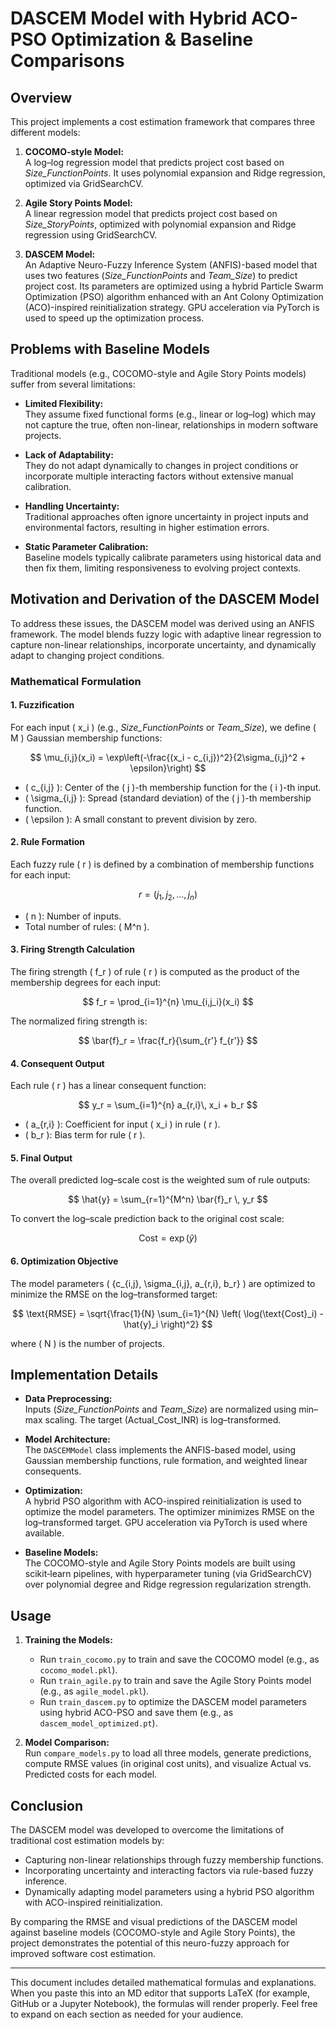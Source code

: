 # DASCEM Model with Hybrid ACO-PSO Optimization & Baseline Comparisons

## Overview

This project implements a cost estimation framework that compares three different models:

1. **COCOMO-style Model:**  
   A log–log regression model that predicts project cost based on *Size_FunctionPoints*. It uses polynomial expansion and Ridge regression, optimized via GridSearchCV.

2. **Agile Story Points Model:**  
   A linear regression model that predicts project cost based on *Size_StoryPoints*, optimized with polynomial expansion and Ridge regression using GridSearchCV.

3. **DASCEM Model:**  
   An Adaptive Neuro-Fuzzy Inference System (ANFIS)-based model that uses two features (*Size_FunctionPoints* and *Team_Size*) to predict project cost. Its parameters are optimized using a hybrid Particle Swarm Optimization (PSO) algorithm enhanced with an Ant Colony Optimization (ACO)-inspired reinitialization strategy. GPU acceleration via PyTorch is used to speed up the optimization process.

## Problems with Baseline Models

Traditional models (e.g., COCOMO-style and Agile Story Points models) suffer from several limitations:

- **Limited Flexibility:**  
  They assume fixed functional forms (e.g., linear or log–log) which may not capture the true, often non-linear, relationships in modern software projects.

- **Lack of Adaptability:**  
  They do not adapt dynamically to changes in project conditions or incorporate multiple interacting factors without extensive manual calibration.

- **Handling Uncertainty:**  
  Traditional approaches often ignore uncertainty in project inputs and environmental factors, resulting in higher estimation errors.

- **Static Parameter Calibration:**  
  Baseline models typically calibrate parameters using historical data and then fix them, limiting responsiveness to evolving project contexts.

## Motivation and Derivation of the DASCEM Model

To address these issues, the DASCEM model was derived using an ANFIS framework. The model blends fuzzy logic with adaptive linear regression to capture non-linear relationships, incorporate uncertainty, and dynamically adapt to changing project conditions.

### Mathematical Formulation

#### 1. Fuzzification

For each input \( x_i \) (e.g., *Size_FunctionPoints* or *Team_Size*), we define \( M \) Gaussian membership functions:

$$
\mu_{i,j}(x_i) = \exp\left(-\frac{(x_i - c_{i,j})^2}{2\sigma_{i,j}^2 + \epsilon}\right)
$$

- \( c_{i,j} \): Center of the \( j \)-th membership function for the \( i \)-th input.
- \( \sigma_{i,j} \): Spread (standard deviation) of the \( j \)-th membership function.
- \( \epsilon \): A small constant to prevent division by zero.

#### 2. Rule Formation

Each fuzzy rule \( r \) is defined by a combination of membership functions for each input:

$$
r = (j_1, j_2, \dots, j_n)
$$

- \( n \): Number of inputs.
- Total number of rules: \( M^n \).

#### 3. Firing Strength Calculation

The firing strength \( f_r \) of rule \( r \) is computed as the product of the membership degrees for each input:

$$
f_r = \prod_{i=1}^{n} \mu_{i,j_i}(x_i)
$$

The normalized firing strength is:

$$
\bar{f}_r = \frac{f_r}{\sum_{r'} f_{r'}}
$$

#### 4. Consequent Output

Each rule \( r \) has a linear consequent function:

$$
y_r = \sum_{i=1}^{n} a_{r,i}\, x_i + b_r
$$

- \( a_{r,i} \): Coefficient for input \( x_i \) in rule \( r \).
- \( b_r \): Bias term for rule \( r \).

#### 5. Final Output

The overall predicted log–scale cost is the weighted sum of rule outputs:

$$
\hat{y} = \sum_{r=1}^{M^n} \bar{f}_r \, y_r
$$

To convert the log–scale prediction back to the original cost scale:

$$
\text{Cost} = \exp(\hat{y})
$$

#### 6. Optimization Objective

The model parameters \( \{c_{i,j}, \sigma_{i,j}, a_{r,i}, b_r\} \) are optimized to minimize the RMSE on the log–transformed target:

$$
\text{RMSE} = \sqrt{\frac{1}{N} \sum_{i=1}^{N} \left( \log(\text{Cost}_i) - \hat{y}_i \right)^2}
$$

where \( N \) is the number of projects.

## Implementation Details

- **Data Preprocessing:**  
  Inputs (*Size_FunctionPoints* and *Team_Size*) are normalized using min–max scaling. The target (Actual_Cost_INR) is log–transformed.

- **Model Architecture:**  
  The `DASCEMModel` class implements the ANFIS-based model, using Gaussian membership functions, rule formation, and weighted linear consequents.

- **Optimization:**  
  A hybrid PSO algorithm with ACO-inspired reinitialization is used to optimize the model parameters. The optimizer minimizes RMSE on the log–transformed target. GPU acceleration via PyTorch is used where available.

- **Baseline Models:**  
  The COCOMO-style and Agile Story Points models are built using scikit‑learn pipelines, with hyperparameter tuning (via GridSearchCV) over polynomial degree and Ridge regression regularization strength.

## Usage

1. **Training the Models:**  
   - Run `train_cocomo.py` to train and save the COCOMO model (e.g., as `cocomo_model.pkl`).
   - Run `train_agile.py` to train and save the Agile Story Points model (e.g., as `agile_model.pkl`).
   - Run `train_dascem.py` to optimize the DASCEM model parameters using hybrid ACO-PSO and save them (e.g., as `dascem_model_optimized.pt`).

2. **Model Comparison:**  
   Run `compare_models.py` to load all three models, generate predictions, compute RMSE values (in original cost units), and visualize Actual vs. Predicted costs for each model.

## Conclusion

The DASCEM model was developed to overcome the limitations of traditional cost estimation models by:

- Capturing non-linear relationships through fuzzy membership functions.
- Incorporating uncertainty and interacting factors via rule-based fuzzy inference.
- Dynamically adapting model parameters using a hybrid PSO algorithm with ACO-inspired reinitialization.

By comparing the RMSE and visual predictions of the DASCEM model against baseline models (COCOMO-style and Agile Story Points), the project demonstrates the potential of this neuro-fuzzy approach for improved software cost estimation.

---

This document includes detailed mathematical formulas and explanations. When you paste this into an MD editor that supports LaTeX (for example, GitHub or a Jupyter Notebook), the formulas will render properly. Feel free to expand on each section as needed for your audience.
